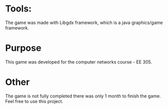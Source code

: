 # Tools:
The game was made with Libgdx framework, which is a java graphics/game framework.

# Purpose
This game was developed for the computer networks course - EE 305.

# Other
The game is not fully completed there was only 1 month to finish the game.
Feel free to use this project.
